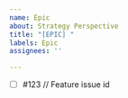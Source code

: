 ```yaml
---
name: Epic
about: Strategy Perspective
title: "[EPIC] "
labels: Epic
assignees: ''

---
```


- [ ] #123 // Feature issue id
